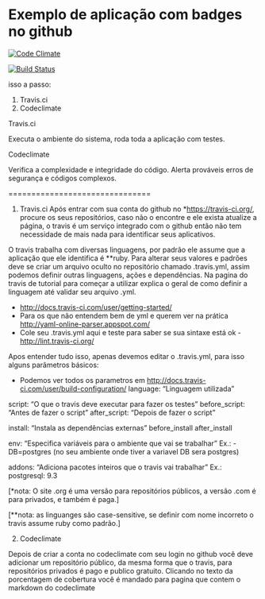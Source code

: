 Exemplo de aplicação com badges no github
=============================

[![Code Climate](https://codeclimate.com/github/DanteAlg/Github-badges-status-tutorial.png)](https://codeclimate.com/github/DanteAlg/Github-badges-status-tutorial)

[![Build Status](https://travis-ci.org/DanteAlg/Github-badges-status-tutorial.svg?branch=master)](https://travis-ci.org/DanteAlg/Github-badges-status-tutorial)

isso a passo:

1. Travis.ci
2. Codeclimate

Travis.ci

Executa o ambiente do sistema, roda toda a aplicação com testes.

Codeclimate

Verifica a complexidade e integridade do código. Alerta prováveis erros de segurança e códigos complexos.

===============================

1. Travis.ci
Após entrar com sua conta do github no *https://travis-ci.org/, procure os seus repositórios, caso não o encontre e ele exista atualize a página, o travis é um serviço integrado com o github então não tem necessidade de mais nada para identificar seus aplicativos. 

O travis trabalha com diversas linguagens, por padrão ele assume que a aplicação que ele identifica é **ruby. Para alterar seus valores e padrões deve se criar um arquivo oculto no repositório chamado .travis.yml, assim podemos definir outras linguagens, ações e dependências. Na pagina do travis de tutorial para começar a utilizar explica o geral de como definir a linguagem até validar seu arquivo .yml.

- http://docs.travis-ci.com/user/getting-started/
- Para os que não entendem bem de yml e querem ver na prática http://yaml-online-parser.appspot.com/
- Cole seu .travis.yml aqui e teste para saber se sua sintaxe está ok - http://lint.travis-ci.org/

Apos entender tudo isso, apenas devemos editar o .travis.yml, para isso alguns parâmetros básicos:

- Podemos ver todos os parametros em http://docs.travis-ci.com/user/build-configuration/
language: “Linguagem utilizada”

script: “O que o travis deve executar para fazer os testes”
before_script: “Antes de fazer o script”
after_script: “Depois de fazer o script”

install:  “Instala as dependências externas”
before_install
after_install

env: “Especifica variáveis para o ambiente que vai se trabalhar”
  Ex.: - DB=postgres (no seu ambiente onde tiver a variavel DB sera postgres)

addons: “Adiciona pacotes inteiros que o travis vai trabalhar”
Ex.: postgresql: 9.3

[*nota: O site .org é uma versão para repositórios públicos, a versão .com é para privados, e também é paga.]

[**nota: as linguanges são case-sensitive, se definir com nome incorreto o travis assume ruby como padrão.]

2. Codeclimate

Depois de criar a conta no codeclimate com seu login no github você deve adicionar um repositório público, da mesma forma que o travis, para repositórios privados é pago e publico gratuito. Clicando no texto da porcentagem de cobertura você é mandado para pagina que contem o markdown do codeclimate  


